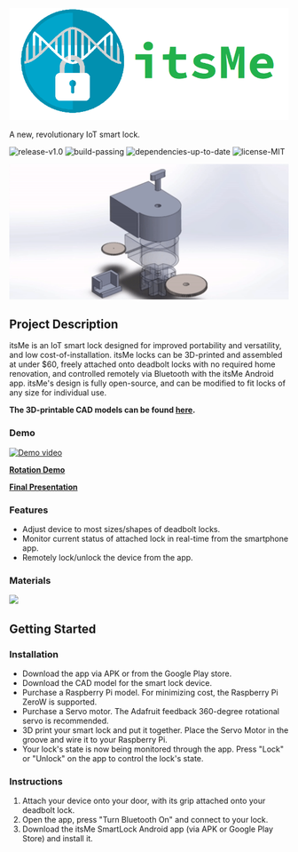 ![Logo](/demos/Snapshots/Final/logo2.png)

A new, revolutionary IoT smart lock.

![release-v1.0](https://img.shields.io/badge/release-v1.0-blue)
![build-passing](https://img.shields.io/badge/build-passing-brightgreen)
![dependencies-up-to-date](https://img.shields.io/badge/dependencies-up%20to%20date-brightgreen)
![license-MIT](https://img.shields.io/badge/license-MIT-green)


![CAD Model](/demos/Snapshots/Final/CAD.gif)

## Project Description

itsMe is an IoT smart lock designed for improved portability and versatility, and low cost-of-installation. itsMe locks can be 3D-printed and assembled at under $60, freely attached onto deadbolt locks with no required home renovation, and controlled remotely via Bluetooth with the itsMe Android app. itsMe's design is fully open-source, and can be modified to fit locks of any size for individual use. 

**The 3D-printable CAD models can be found [here](/demos/CAD).**

### Demo
[![Demo video](https://img.youtube.com/vi/Y3_GFy8Gmhg/maxresdefault.jpg)](https://www.youtube.com/watch?v=Y3_GFy8Gmhg)

**[Rotation Demo](https://www.youtube.com/watch?v=DRbHsR_Iyws)**

**[Final Presentation](https://www.youtube.com/watch?v=xuYFx85O6f8)**

### Features
- Adjust device to most sizes/shapes of deadbolt locks.
- Monitor current status of attached lock in real-time from the smartphone app.
- Remotely lock/unlock the device from the app.

### Materials
![](https://i.imgur.com/hORWZto.jpg)

## Getting Started
### Installation
- Download the app via APK or from the Google Play store.
- Download the CAD model for the smart lock device.
- Purchase a Raspberry Pi model. For minimizing cost, the Raspberry Pi ZeroW is supported.
- Purchase a Servo motor. The Adafruit feedback 360-degree rotational servo is recommended. 
- 3D print your smart lock and put it together. Place the Servo Motor in the groove and wire it to your Raspberry Pi.
- Your lock's state is now being monitored through the app. Press "Lock" or "Unlock" on the app to control the lock's state.

### Instructions
1. Attach your device onto your door, with its grip attached onto your deadbolt lock.
2. Open the app, press "Turn Bluetooth On" and connect to your lock. 
3. Download the itsMe SmartLock Android app (via APK or Google Play Store) and install it.
